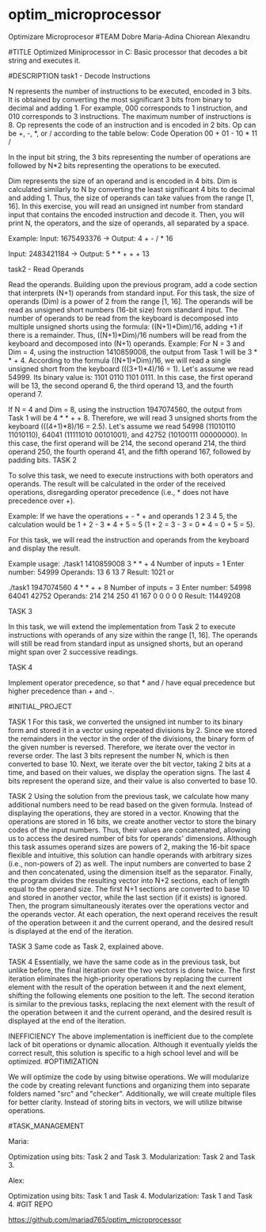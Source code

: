 # optim_microprocessor
Optimizare Microprocesor
#TEAM
Dobre Maria-Adina
Chiorean Alexandru

#TITLE
Optimized Miniprocessor in C: Basic processor that decodes a bit string and executes it.

#DESCRIPTION
task1 - Decode Instructions

N represents the number of instructions to be executed, encoded in 3 bits. It is obtained by converting the most significant 3 bits from binary to decimal and adding 1. For example, 000 corresponds to 1 instruction, and 010 corresponds to 3 instructions. The maximum number of instructions is 8.
Op represents the code of an instruction and is encoded in 2 bits. Op can be +, -, *, or / according to the table below:
Code Operation
00 +
01 -
10 *
11 /

In the input bit string, the 3 bits representing the number of operations are followed by N*2 bits representing the operations to be executed.

Dim represents the size of an operand and is encoded in 4 bits. Dim is calculated similarly to N by converting the least significant 4 bits to decimal and adding 1. Thus, the size of operands can take values from the range [1, 16].
In this exercise, you will read an unsigned int number from standard input that contains the encoded instruction and decode it. Then, you will print N, the operators, and the size of operands, all separated by a space.

Example:
Input: 1675493376 → Output: 4 + - / * 16

Input: 2483421184 → Output: 5 * * + + + 13

task2 - Read Operands

Read the operands. Building upon the previous program, add a code section that interprets (N+1) operands from standard input. For this task, the size of operands (Dim) is a power of 2 from the range [1, 16]. The operands will be read as unsigned short numbers (16-bit size) from standard input. The number of operands to be read from the keyboard is decomposed into multiple unsigned shorts using the formula: ((N+1)*Dim)/16, adding +1 if there is a remainder. Thus, ((N+1)*Dim)/16 numbers will be read from the keyboard and decomposed into (N+1) operands.
Example:
For N = 3 and Dim = 4, using the instruction 1410859008, the output from Task 1 will be 3 * * + 4. According to the formula ((N+1)*Dim)/16, we will read a single unsigned short from the keyboard (((3+1)*4)/16 = 1). Let's assume we read 54999. Its binary value is: 1101 0110 1101 0111. In this case, the first operand will be 13, the second operand 6, the third operand 13, and the fourth operand 7.

If N = 4 and Dim = 8, using the instruction 1947074560, the output from Task 1 will be 4 * * + + 8. Therefore, we will read 3 unsigned shorts from the keyboard (((4+1)*8)/16 = 2.5). Let's assume we read 54998 (11010110 11010110), 64041 (11111010 00101001), and 42752 (10100111 00000000). In this case, the first operand will be 214, the second operand 214, the third operand 250, the fourth operand 41, and the fifth operand 167, followed by padding bits.
TASK 2

To solve this task, we need to execute instructions with both operators and operands. The result will be calculated in the order of the received operations, disregarding operator precedence (i.e., * does not have precedence over +).

Example:
If we have the operations + - * + and operands 1 2 3 4 5, the calculation would be 1 + 2 - 3 * 4 + 5 = 5 (1 + 2 = 3 - 3 = 0 * 4 = 0 + 5 = 5).

For this task, we will read the instruction and operands from the keyboard and display the result.

Example usage:
./task1
1410859008
3 * * + 4
Number of inputs = 1
Enter number: 54999
Operands: 13 6 13 7
Result: 1021
or

./task1
1947074560
4 * * + + 8
Number of inputs = 3
Enter number: 54998
64041
42752
Operands: 214 214 250 41 167 0 0 0 0 0
Result: 11449208

TASK 3

In this task, we will extend the implementation from Task 2 to execute instructions with operands of any size within the range [1, 16]. The operands will still be read from standard input as unsigned shorts, but an operand might span over 2 successive readings.

TASK 4

Implement operator precedence, so that * and / have equal precedence but higher precedence than + and -.

#INITIAL_PROJECT

TASK 1
For this task, we converted the unsigned int number to its binary form and stored it in a vector using repeated divisions by 2. Since we stored the remainders in the vector in the order of the divisions, the binary form of the given number is reversed. Therefore, we iterate over the vector in reverse order. The last 3 bits represent the number N, which is then converted to base 10. Next, we iterate over the bit vector, taking 2 bits at a time, and based on their values, we display the operation signs. The last 4 bits represent the operand size, and their value is also converted to base 10.

TASK 2
Using the solution from the previous task, we calculate how many additional numbers need to be read based on the given formula. Instead of displaying the operations, they are stored in a vector. Knowing that the operations are stored in 16 bits, we create another vector to store the binary codes of the input numbers. Thus, their values are concatenated, allowing us to access the desired number of bits for operands' dimensions. Although this task assumes operand sizes are powers of 2, making the 16-bit space flexible and intuitive, this solution can handle operands with arbitrary sizes (i.e., non-powers of 2) as well. The input numbers are converted to base 2 and then concatenated, using the dimension itself as the separator. Finally, the program divides the resulting vector into N+2 sections, each of length equal to the operand size. The first N+1 sections are converted to base 10 and stored in another vector, while the last section (if it exists) is ignored. Then, the program simultaneously iterates over the operations vector and the operands vector. At each operation, the next operand receives the result of the operation between it and the current operand, and the desired result is displayed at the end of the iteration.

TASK 3
Same code as Task 2, explained above.

TASK 4
Essentially, we have the same code as in the previous task, but unlike before, the final iteration over the two vectors is done twice. The first iteration eliminates the high-priority operations by replacing the current element with the result of the operation between it and the next element, shifting the following elements one position to the left. The second iteration is similar to the previous tasks, replacing the next element with the result of the operation between it and the current operand, and the desired result is displayed at the end of the iteration.

INEFFICIENCY
The above implementation is inefficient due to the complete lack of bit operations or dynamic allocation. Although it eventually yields the correct result, this solution is specific to a high school level and will be optimized.
#OPTIMIZATION

We will optimize the code by using bitwise operations. We will modularize the code by creating relevant functions and organizing them into separate folders named "src" and "checker". Additionally, we will create multiple files for better clarity. Instead of storing bits in vectors, we will utilize bitwise operations.

#TASK_MANAGEMENT

Maria:

Optimization using bits: Task 2 and Task 3.
Modularization: Task 2 and Task 3.

Alex:

Optimization using bits: Task 1 and Task 4.
Modularization: Task 1 and Task 4.
#GIT REPO

https://github.com/mariad765/optim_microprocessor
